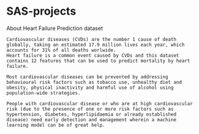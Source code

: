 # SAS-projects
About Heart Failure Prediction dataset


    Cardiovascular diseases (CVDs) are the number 1 cause of death globally, taking an estimated 17.9 million lives each year, which accounts for 31% of all deaths worlwide.
    Heart failure is a common event caused by CVDs and this dataset contains 12 features that can be used to predict mortality by heart failure.

    Most cardiovascular diseases can be prevented by addressing behavioural risk factors such as tobacco use, unhealthy diet and obesity, physical inactivity and harmful use of alcohol using population-wide strategies.

    People with cardiovascular disease or who are at high cardiovascular risk (due to the presence of one or more risk factors such as hypertension, diabetes, hyperlipidaemia or already established disease) need early detection and management wherein a machine learning model can be of great help.



